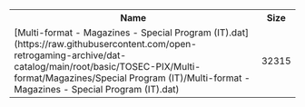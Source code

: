<table>
<tr><th>Name</th><th>Size</th></tr>
<tr><td>[Multi-format - Magazines - Special Program (IT).dat](https://raw.githubusercontent.com/open-retrogaming-archive/dat-catalog/main/root/basic/TOSEC-PIX/Multi-format/Magazines/Special Program (IT)/Multi-format - Magazines - Special Program (IT).dat)</td><td>32315</td></tr>
</table>
